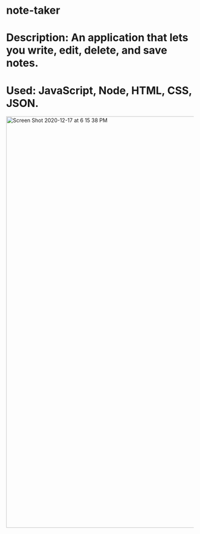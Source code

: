 # note-taker

# Description: An application that lets you write, edit, delete, and save notes. 
# Used: JavaScript, Node, HTML, CSS, JSON. 

<img width="1102" alt="Screen Shot 2020-12-17 at 6 15 38 PM" src="https://user-images.githubusercontent.com/68295354/102558919-3268d280-4094-11eb-983d-41529b4ed864.png">
